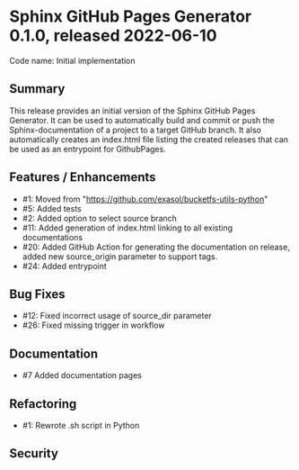 # Sphinx GitHub Pages Generator 0.1.0, released 2022-06-10
Code name: Initial implementation

## Summary

This release provides an initial version of the Sphinx GitHub Pages Generator. It can be used to automatically build and commit or push the Sphinx-documentation of a project to a target GitHub branch. It also automatically creates an index.html file listing the created releases that can be used as an entrypoint for GithubPages.


## Features / Enhancements

  - #1: Moved from "https://github.com/exasol/bucketfs-utils-python"
  - #5: Added tests
  - #2: Added option to select source branch
  - #11: Added generation of index.html linking to all existing documentations
  - #20: Added GitHub Action for generating the documentation on release, added new source_origin parameter to support tags.
  - #24: Added entrypoint

## Bug Fixes

 - #12: Fixed incorrect usage of source_dir parameter
 - #26: Fixed missing trigger in workflow
  
## Documentation

  - #7 Added documentation pages


## Refactoring

  - #1: Rewrote .sh script in Python

## Security

